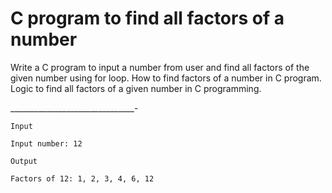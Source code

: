 # C program to find all factors of a number

Write a C program to input a number from user and find all factors of the given number using for loop. How to find factors of a number in C program. Logic to find all factors of a given number in C programming.

_______________________________-
```
Input

Input number: 12

Output

Factors of 12: 1, 2, 3, 4, 6, 12
```
